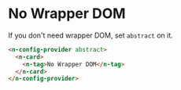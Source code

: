 # No Wrapper DOM

If you don't need wrapper DOM, set `abstract` on it.

```html
<n-config-provider abstract>
  <n-card>
    <n-tag>No Wrapper DOM</n-tag>
  </n-card>
</n-config-provider>
```
